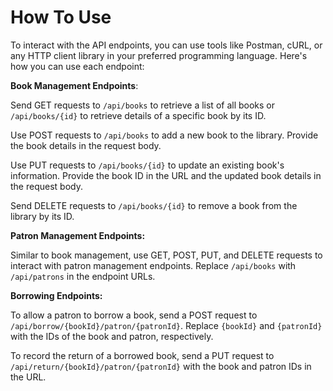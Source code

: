 # How To Use

To interact with the API endpoints, you can use tools like Postman, cURL, or any HTTP client library in your preferred programming language. Here's how you can use each endpoint:

**Book Management Endpoints**:

Send GET requests to `/api/books` to retrieve a list of all books or `/api/books/{id}` to retrieve details of a specific book by its ID.

Use POST requests to `/api/books` to add a new book to the library. Provide the book details in the request body.

Use PUT requests to `/api/books/{id}` to update an existing book's information. Provide the book ID in the URL and the updated book details in the request body.

Send DELETE requests to `/api/books/{id}` to remove a book from the library by its ID.

**Patron Management Endpoints:**

Similar to book management, use GET, POST, PUT, and DELETE requests to interact with patron management endpoints. Replace `/api/books` with `/api/patrons` in the endpoint URLs.

**Borrowing Endpoints:**

To allow a patron to borrow a book, send a POST request to `/api/borrow/{bookId}/patron/{patronId}`. 
Replace `{bookId}` and `{patronId}` with the IDs of the book and patron, respectively.

To record the return of a borrowed book, send a PUT request to `/api/return/{bookId}/patron/{patronId}` with the book 
and patron IDs in the URL.